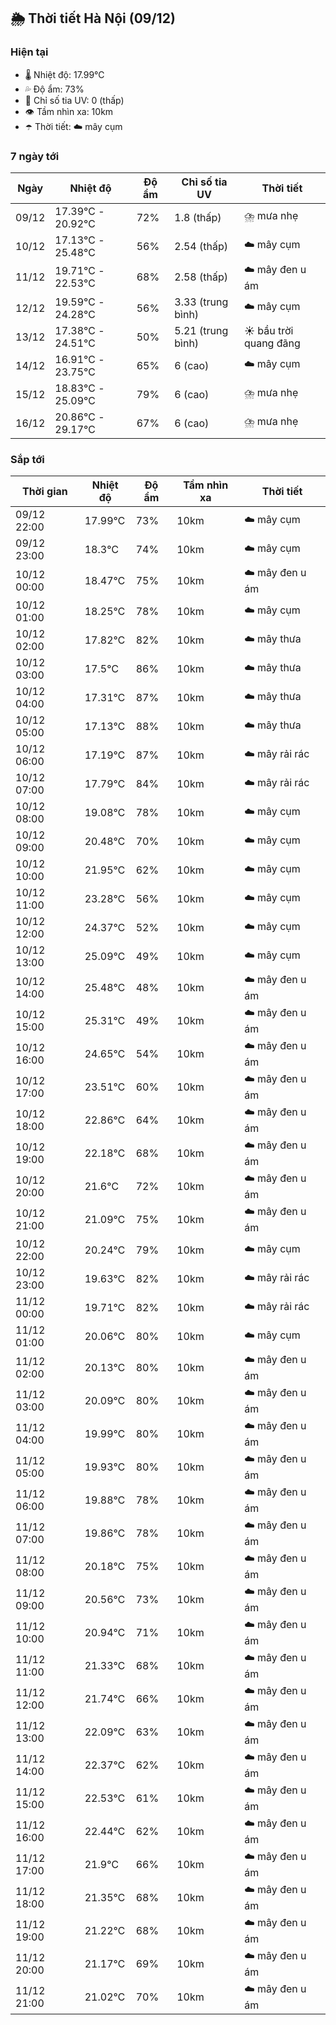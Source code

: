 ## 🌦️ Thời tiết Hà Nội (09/12)

### Hiện tại

- 🌡️ Nhiệt độ: 17.99℃
- 💦 Độ ẩm: 73%
- 🌟 Chỉ số tia UV: 0 (thấp)
- 👁️ Tầm nhìn xa: 10km
- ☂️ Thời tiết: ☁️ mây cụm

### 7 ngày tới

| Ngày | Nhiệt độ | Độ ẩm | Chỉ số tia UV | Thời tiết |
| --- | --- | --- | --- | --- |
| 09/12 | 17.39℃ - 20.92℃ | 72% | 1.8 (thấp) | ⛈️ mưa nhẹ |
| 10/12 | 17.13℃ - 25.48℃ | 56% | 2.54 (thấp) | ☁️ mây cụm |
| 11/12 | 19.71℃ - 22.53℃ | 68% | 2.58 (thấp) | ☁️ mây đen u ám |
| 12/12 | 19.59℃ - 24.28℃ | 56% | 3.33 (trung bình) | ☁️ mây cụm |
| 13/12 | 17.38℃ - 24.51℃ | 50% | 5.21 (trung bình) | ☀️ bầu trời quang đãng |
| 14/12 | 16.91℃ - 23.75℃ | 65% | 6 (cao) | ☁️ mây cụm |
| 15/12 | 18.83℃ - 25.09℃ | 79% | 6 (cao) | ⛈️ mưa nhẹ |
| 16/12 | 20.86℃ - 29.17℃ | 67% | 6 (cao) | ⛈️ mưa nhẹ |

### Sắp tới

| Thời gian | Nhiệt độ | Độ ẩm | Tầm nhìn xa | Thời tiết |
| --- | --- | --- | --- | --- |
| 09/12 22:00 | 17.99℃ | 73% | 10km | ☁️ mây cụm |
| 09/12 23:00 | 18.3℃ | 74% | 10km | ☁️ mây cụm |
| 10/12 00:00 | 18.47℃ | 75% | 10km | ☁️ mây đen u ám |
| 10/12 01:00 | 18.25℃ | 78% | 10km | ☁️ mây cụm |
| 10/12 02:00 | 17.82℃ | 82% | 10km | ☁️ mây thưa |
| 10/12 03:00 | 17.5℃ | 86% | 10km | ☁️ mây thưa |
| 10/12 04:00 | 17.31℃ | 87% | 10km | ☁️ mây thưa |
| 10/12 05:00 | 17.13℃ | 88% | 10km | ☁️ mây thưa |
| 10/12 06:00 | 17.19℃ | 87% | 10km | ☁️ mây rải rác |
| 10/12 07:00 | 17.79℃ | 84% | 10km | ☁️ mây rải rác |
| 10/12 08:00 | 19.08℃ | 78% | 10km | ☁️ mây cụm |
| 10/12 09:00 | 20.48℃ | 70% | 10km | ☁️ mây cụm |
| 10/12 10:00 | 21.95℃ | 62% | 10km | ☁️ mây cụm |
| 10/12 11:00 | 23.28℃ | 56% | 10km | ☁️ mây cụm |
| 10/12 12:00 | 24.37℃ | 52% | 10km | ☁️ mây cụm |
| 10/12 13:00 | 25.09℃ | 49% | 10km | ☁️ mây cụm |
| 10/12 14:00 | 25.48℃ | 48% | 10km | ☁️ mây đen u ám |
| 10/12 15:00 | 25.31℃ | 49% | 10km | ☁️ mây đen u ám |
| 10/12 16:00 | 24.65℃ | 54% | 10km | ☁️ mây đen u ám |
| 10/12 17:00 | 23.51℃ | 60% | 10km | ☁️ mây đen u ám |
| 10/12 18:00 | 22.86℃ | 64% | 10km | ☁️ mây đen u ám |
| 10/12 19:00 | 22.18℃ | 68% | 10km | ☁️ mây đen u ám |
| 10/12 20:00 | 21.6℃ | 72% | 10km | ☁️ mây đen u ám |
| 10/12 21:00 | 21.09℃ | 75% | 10km | ☁️ mây đen u ám |
| 10/12 22:00 | 20.24℃ | 79% | 10km | ☁️ mây cụm |
| 10/12 23:00 | 19.63℃ | 82% | 10km | ☁️ mây rải rác |
| 11/12 00:00 | 19.71℃ | 82% | 10km | ☁️ mây rải rác |
| 11/12 01:00 | 20.06℃ | 80% | 10km | ☁️ mây cụm |
| 11/12 02:00 | 20.13℃ | 80% | 10km | ☁️ mây đen u ám |
| 11/12 03:00 | 20.09℃ | 80% | 10km | ☁️ mây đen u ám |
| 11/12 04:00 | 19.99℃ | 80% | 10km | ☁️ mây đen u ám |
| 11/12 05:00 | 19.93℃ | 80% | 10km | ☁️ mây đen u ám |
| 11/12 06:00 | 19.88℃ | 78% | 10km | ☁️ mây đen u ám |
| 11/12 07:00 | 19.86℃ | 78% | 10km | ☁️ mây đen u ám |
| 11/12 08:00 | 20.18℃ | 75% | 10km | ☁️ mây đen u ám |
| 11/12 09:00 | 20.56℃ | 73% | 10km | ☁️ mây đen u ám |
| 11/12 10:00 | 20.94℃ | 71% | 10km | ☁️ mây đen u ám |
| 11/12 11:00 | 21.33℃ | 68% | 10km | ☁️ mây đen u ám |
| 11/12 12:00 | 21.74℃ | 66% | 10km | ☁️ mây đen u ám |
| 11/12 13:00 | 22.09℃ | 63% | 10km | ☁️ mây đen u ám |
| 11/12 14:00 | 22.37℃ | 62% | 10km | ☁️ mây đen u ám |
| 11/12 15:00 | 22.53℃ | 61% | 10km | ☁️ mây đen u ám |
| 11/12 16:00 | 22.44℃ | 62% | 10km | ☁️ mây đen u ám |
| 11/12 17:00 | 21.9℃ | 66% | 10km | ☁️ mây đen u ám |
| 11/12 18:00 | 21.35℃ | 68% | 10km | ☁️ mây đen u ám |
| 11/12 19:00 | 21.22℃ | 68% | 10km | ☁️ mây đen u ám |
| 11/12 20:00 | 21.17℃ | 69% | 10km | ☁️ mây đen u ám |
| 11/12 21:00 | 21.02℃ | 70% | 10km | ☁️ mây đen u ám |
